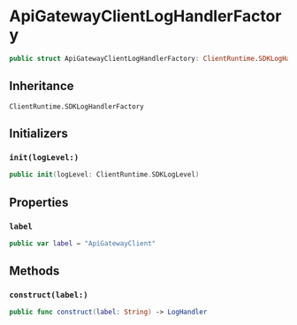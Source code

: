 # ApiGatewayClientLogHandlerFactory

``` swift
public struct ApiGatewayClientLogHandlerFactory: ClientRuntime.SDKLogHandlerFactory 
```

## Inheritance

`ClientRuntime.SDKLogHandlerFactory`

## Initializers

### `init(logLevel:)`

``` swift
public init(logLevel: ClientRuntime.SDKLogLevel) 
```

## Properties

### `label`

``` swift
public var label = "ApiGatewayClient"
```

## Methods

### `construct(label:)`

``` swift
public func construct(label: String) -> LogHandler 
```
